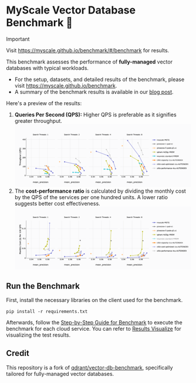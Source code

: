 # MyScale Vector Database Benchmark 🚀

> [!IMPORTANT]
> Visit <https://myscale.github.io/benchmark/#/benchmark> for results.

This benchmark assesses the performance of **fully-managed** vector databases with typical workloads.

- For the setup, datasets, and detailed results of the benchmark, please visit <https://myscale.github.io/benchmark>.
- A summary of the benchmark results is available in our [blog post](https://blog.myscale.com/myscale-outperform-specialized-vectordb/).

Here's a preview of the results:

1. **Queries Per Second (QPS):** Higher QPS is preferable as it signifies greater throughput.
   ![Throughput](images/qps.png)
2. The **cost-performance ratio** is calculated by dividing the monthly cost by the QPS of the services per one hundred units. A lower ratio suggests better cost effectiveness.
   ![Monthly Cost ($) Per 100 QPS](images/cost-per-100-qps.png)

## Run the Benchmark

First, install the necessary libraries on the client used for the benchmark.

```shell
pip install -r requirements.txt
```

Afterwards, follow the [Step-by-Step Guide for Benchmark](docs/step-by-step-guide-for-benchmark.md) to execute the benchmark for each cloud service. You can refer to [Results Visualize](docs/results-visualize.md) for visualizing the test results.

## Credit

This repository is a fork of [qdrant/vector-db-benchmark](https://github.com/qdrant/vector-db-benchmark/), specifically tailored for fully-managed vector databases.
